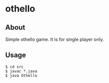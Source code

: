 # othello
## About
Simple othello game. It is for single player only.

## Usage
```
$ cd src
$ javac *.java
$ java Othello
```
